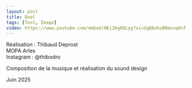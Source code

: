 ```yaml
---
layout: post
title: Duel
tags: [Test, Image]
video: https://www.youtube.com/embed/HEj26g60Lyg?si=VgQ8uhoB0mxvqHcF
---
```


Réalisation : Thibaud Deprost  
MOPA Arles  
Instagram : @thibodro

Composition de la musique et réalisation du sound design

Juin 2025
